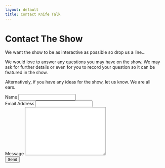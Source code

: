 ```yaml
---
layout: default
title: Contact Knife Talk
---
```


<div id="contact">
  <h1 class="pageTitle">Contact The Show</h1>
  <div class="contactContent">
    <p class="intro">We want the show to be as interactive as possible so drop us a line...</p>
    <p>We would love to answer any questions you may have on the show. We may ask for further details or even for you to record your question so it can be featured in the show.</p>
    <p>Alternatively, if you have any ideas for the show, let us know. We are all ears.</p>
  </div>
  <form action="http://formspree.io/craig@chopknives.com" method="POST">
    <label for="name">Name</label>
    <input type="text" id="name" name="name" class="full-width"><br>
    <label for="email">Email Address</label>
    <input type="email" id="email" name="_replyto" class="full-width"><br>
    <label for="message">Message</label>
    <textarea name="message" id="message" cols="30" rows="10" class="full-width"></textarea><br>
    <input type="submit" value="Send" class="button">
  </form>
</div>
